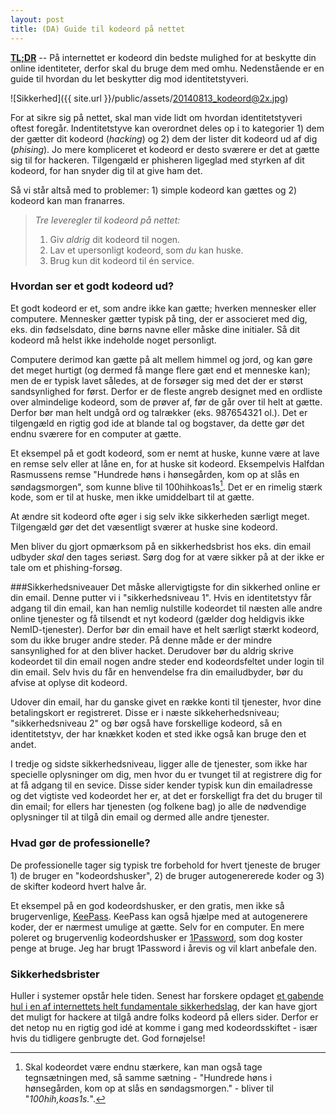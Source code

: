 ```yaml
---
layout: post
title: (DA) Guide til kodeord på nettet
---
```


**[TL;DR](http://en.wikipedia.org/wiki/Wikipedia:Too_long;_didn't_read)** -- På internettet er kodeord din bedste mulighed for at beskytte din online identiteter, derfor skal du bruge dem med omhu. Nedenstående er en guide til hvordan du let beskytter dig mod identitetstyveri.

![Sikkerhed]({{ site.url }}/public/assets/20140813_kodeord@2x.jpg)

For at sikre sig på nettet, skal man vide lidt om hvordan identitetstyveri oftest foregår. Indentitetstyve kan overordnet deles op i to kategorier 1) dem der gætter dit kodeord (*hacking*) og 2) dem der lister dit kodeord ud af dig (*phising*). Jo mere kompliceret et kodeord er desto sværere er det at gætte sig til for hackeren. Tilgengæld er phisheren ligeglad med styrken af dit kodeord, for han snyder dig til at give ham det.

Så vi står altså med to problemer: 1) simple kodeord kan gættes og 2) kodeord kan man franarres.

> *Tre leveregler til kodeord på nettet:*    
>
> 1. Giv *aldrig* dit kodeord til nogen.    
> 2. Lav et upersonligt kodeord, som *du* kan huske.    
> 3. Brug kun dit kodeord til én service.

### Hvordan ser et godt kodeord ud?
Et godt kodeord er et, som andre ikke kan gætte; hverken mennesker eller computere. Mennesker gætter typisk på ting, der er associeret med dig, eks. din fødselsdato, dine børns navne eller måske dine initialer. Så dit kodeord må helst ikke indeholde noget personligt.

Computere derimod kan gætte på alt mellem himmel og jord, og kan gøre det meget hurtigt (og dermed få mange flere gæt end et menneske kan); men de er typisk lavet således, at de forsøger sig med det der er størst sandsynlighed for først. Derfor er de fleste angreb designet med en ordliste over almindelige kodeord, som de prøver af, før de går over til helt at gætte. Derfor bør man helt undgå ord og talrækker (eks. 987654321 ol.). Det er tilgengæld en rigtig god ide at blande tal og bogstaver, da dette gør det endnu sværere for en computer at gætte.

Et eksempel på et godt kodeord, som er nemt at huske, kunne være at lave en remse selv eller at låne en, for at huske sit kodeord. Eksempelvis Halfdan Rasmussens remse "Hundrede høns i hønsegården, kom op at slås en søndagsmorgen", som kunne blive til 100hihkoas1s[^1]. Det er en rimelig stærk kode, som er til at huske, men ikke umiddelbart til at gætte.

At ændre sit kodeord ofte øger i sig selv ikke sikkerheden særligt meget. Tilgengæld gør det det væsentligt sværer at huske sine kodeord.

Men bliver du gjort opmærksom på en sikkerhedsbrist hos eks. din email udbyder *skal* den tages seriøst. Sørg dog for at være sikker på at der ikke er tale om et phishing-forsøg.

###Sikkerhedsniveauer
Det måske allervigtigste for din sikkerhed online er din email. Denne putter vi i "sikkerhedsniveau 1". Hvis en identitetstyv får adgang til din email, kan han nemlig nulstille kodeordet til næsten alle andre online tjenester og få tilsendt et nyt kodeord (gælder dog heldigvis ikke NemID-tjenester). Derfor bør din email have et helt særligt stærkt kodeord, som du ikke bruger andre steder. På denne måde er der mindre sansynlighed for at den bliver hacket. Derudover bør du aldrig skrive kodeordet til din email nogen andre steder end kodeordsfeltet under login til din email. Selv hvis du får en henvendelse fra din emailudbyder, bør du afvise at oplyse dit kodeord.

Udover din email, har du ganske givet en række konti til tjenester, hvor dine betalingskort er registreret. Disse er i næste sikkeherhedsniveau; "sikkerhedsniveau 2" og bør også have forskellige kodeord, så en identitetstyv, der har knækket koden et sted ikke også kan bruge den et andet.

I tredje og sidste sikkerhedsniveau, ligger alle de tjenester, som ikke har specielle oplysninger om dig, men hvor du er tvunget til at registrere dig for at få adgang til en sevice. Disse sider kender typisk kun din emailadresse og det vigtiste ved kodeordet her er, at det er forskelligt fra det du bruger til din email; for ellers har tjenesten (og folkene bag) jo alle de nødvendige oplysninger til at tilgå din email og dermed alle andre tjenester.    

### Hvad gør de professionelle?
De professionelle tager sig typisk tre forbehold for hvert tjeneste de bruger 1) de bruger en "kodeordshusker", 2) de bruger autogenererede koder og 3) de skifter kodeord hvert halve år.

Et eksempel på en god kodeordshusker, er den gratis, men ikke så brugervenlige, [KeePass](http://keepass.info/). KeePass kan også hjælpe med at autogenerere koder, der er nærmest umulige at gætte. Selv for en computer. En mere poleret og brugervenlig kodeordshusker er [1Password](https://agilebits.com/onepassword), som dog koster penge at bruge. Jeg har brugt 1Password i årevis og vil klart anbefale den.

### Sikkerhedsbrister
Huller i systemer opstår hele tiden. Senest har forskere opdaget [et gabende hul i en af internettets helt fundamentale sikkerhedslag](http://heartbleed.com), der kan have gjort det muligt for hackere at tilgå andre folks kodeord på ellers sider. Derfor er det netop nu en rigtig god idé at komme i gang med kodeordsskiftet - især hvis du tidligere genbrugte det. God fornøjelse!

[^1]: Skal kodeordet være endnu stærkere, kan man også tage tegnsætningen med, så samme sætning - "Hundrede høns i hønsegården, kom op at slås en søndagsmorgen." - bliver til "*100hih,koas1s.*".
